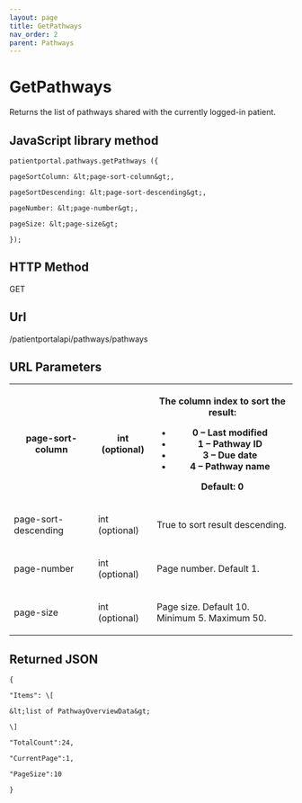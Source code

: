 ```yaml
---
layout: page
title: GetPathways
nav_order: 2
parent: Pathways
---
```


# GetPathways

Returns the list of pathways shared with the currently logged-in patient.

## JavaScript library method

```
patientportal.pathways.getPathways ({

pageSortColumn: &lt;page-sort-column&gt;,

pageSortDescending: &lt;page-sort-descending&gt;,

pageNumber: &lt;page-number&gt;,

pageSize: &lt;page-size&gt;

});
```

## HTTP Method

GET

## ****Url****

/patientportalapi/pathways/pathways

## URL Parameters

<table><tbody><tr><th><p>page-sort-column</p></th><th><p>int (optional)</p></th><th><p>The column index to sort the result:</p><ul><li>0 – Last modified</li><li>1 – Pathway ID</li><li>3 – Due date</li><li>4 – Pathway name</li></ul><p>Default: 0</p></th></tr><tr><td><p>page-sort-descending</p></td><td><p>int (optional)</p></td><td><p>True to sort result descending.</p></td></tr><tr><td><p>page-number</p></td><td><p>int (optional)</p></td><td><p>Page number. Default 1.</p></td></tr><tr><td><p>page-size</p></td><td><p>int (optional)</p></td><td><p>Page size. Default 10. Minimum 5. Maximum 50.</p></td></tr></tbody></table>

## Returned JSON

```
{

"Items": \[

&lt;list of PathwayOverviewData&gt;

\]

"TotalCount":24,

"CurrentPage":1,

"PageSize":10

}
```
